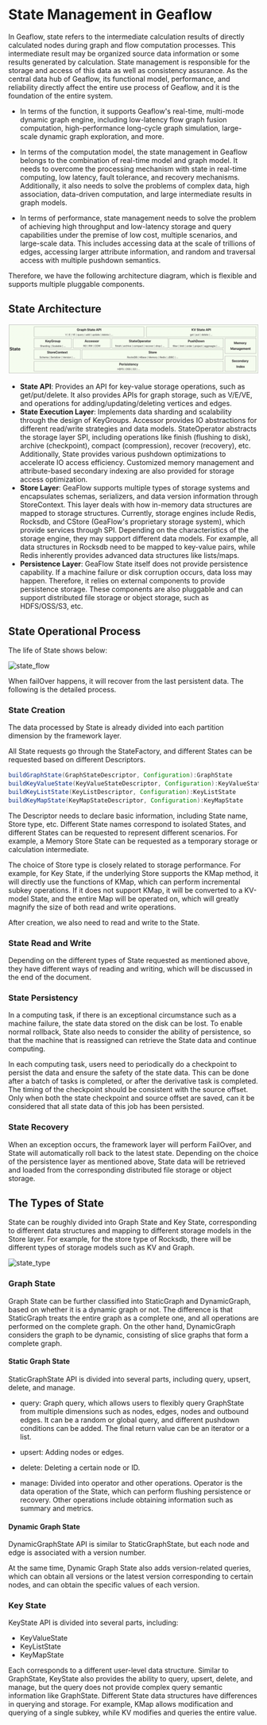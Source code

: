 # State Management in Geaflow
In Geaflow, state refers to the intermediate calculation results of directly calculated nodes during graph and flow computation processes. This intermediate result may be organized source data information or some results generated by calculation. State management is responsible for the storage and access of this data as well as consistency assurance. As the central data hub of Geaflow, its functional model, performance, and reliability directly affect the entire use process of Geaflow, and it is the foundation of the entire system.

* In terms of the function, it supports Geaflow's real-time, multi-mode dynamic graph engine, including low-latency flow graph fusion computation, high-performance long-cycle graph simulation, large-scale dynamic graph exploration, and more.

* In terms of the computation model, the state management in Geaflow belongs to the combination of real-time model and graph model. It needs to overcome the processing mechanism with state in real-time computing, low latency, fault tolerance, and recovery mechanisms. Additionally, it also needs to solve the problems of complex data, high association, data-driven computation, and large intermediate results in graph models.

* In terms of performance, state management needs to solve the problem of achieving high throughput and low-latency storage and query capabilities under the premise of low cost, multiple scenarios, and large-scale data. This includes accessing data at the scale of trillions of edges, accessing larger attribute information, and random and traversal access with multiple pushdown semantics.

Therefore, we have the following architecture diagram, which is flexible and supports multiple pluggable components.

## State Architecture

![state_arch](../../../static/img/state_arch_new.png)

* **State API**: Provides an API for key-value storage operations, such as get/put/delete. It also provides APIs for graph storage, such as V/E/VE, and operations for adding/updating/deleting vertices and edges.
* **State Execution Layer**: Implements data sharding and scalability through the design of KeyGroups. Accessor provides IO abstractions for different read/write strategies and data models. StateOperator abstracts the storage layer SPI, including operations like finish (flushing to disk), archive (checkpoint), compact (compression), recover (recovery), etc. Additionally, State provides various pushdown optimizations to accelerate IO access efficiency. Customized memory management and attribute-based secondary indexing are also provided for storage access optimization.
* **Store Layer**: GeaFlow supports multiple types of storage systems and encapsulates schemas, serializers, and data version information through StoreContext. This layer deals with how in-memory data structures are mapped to storage structures. Currently, storage engines include Redis, Rocksdb, and CStore (GeaFlow's proprietary storage system), which provide services through SPI. Depending on the characteristics of the storage engine, they may support different data models. For example, all data structures in Rocksdb need to be mapped to key-value pairs, while Redis inherently provides advanced data structures like lists/maps.
* **Persistence Layer**: GeaFlow State itself does not provide persistence capability. If a machine failure or disk corruption occurs, data loss may happen. Therefore, it relies on external components to provide persistence storage. These components are also pluggable and can support distributed file storage or object storage, such as HDFS/OSS/S3, etc.

## State Operational Process

The life of State shows below:

![state_flow](../../../static/img/state_flow.png)

When failOver happens, it will recover from the last persistent data. The following is the detailed process.

### State Creation
The data processed by State is already divided into each partition dimension by the framework layer.

All State requests go through the StateFactory, and different States can be requested based on different Descriptors.

```java
buildGraphState(GraphStateDescriptor, Configuration):GraphState
buildKeyValueState(KeyValueStateDescriptor, Configuration):KeyValueState
buildKeyListState(KeyListDescriptor, Configuration):KeyListState
buildKeyMapState(KeyMapStateDescriptor, Configuration):KeyMapState
```

The Descriptor needs to declare basic information, including State name, Store type, etc. Different State names correspond to isolated States, and different States can be requested to represent different scenarios. For example, a Memory Store State can be requested as a temporary storage or calculation intermediate.

The choice of Store type is closely related to storage performance. For example, for Key State, if the underlying Store supports the KMap method, it will directly use the functions of KMap, which can perform incremental subkey operations. If it does not support KMap, it will be converted to a KV-model State, and the entire Map will be operated on, which will greatly magnify the size of both read and write operations.

After creation, we also need to read and write to the State.

### State Read and Write
Depending on the different types of State requested as mentioned above, they have different ways of reading and writing, which will be discussed in the end of the document.

### State Persistency
In a computing task, if there is an exceptional circumstance such as a machine failure, the state data stored on the disk can be lost. To enable normal rollback, State also needs to consider the ability of persistence, so that the machine that is reassigned can retrieve the State data and continue computing.

In each computing task, users need to periodically do a checkpoint to persist the data and ensure the safety of the state data. This can be done after a batch of tasks is completed, or after the derivative task is completed. The timing of the checkpoint should be consistent with the source offset. Only when both the state checkpoint and source offset are saved, can it be considered that all state data of this job has been persisted.

### State Recovery

When an exception occurs, the framework layer will perform FailOver, and State will automatically roll back to the latest state. Depending on the choice of the persistence layer as mentioned above, State data will be retrieved and loaded from the corresponding distributed file storage or object storage.

## The Types of State

State can be roughly divided into Graph State and Key State, corresponding to different data structures and mapping to different storage models in the Store layer. For example, for the store type of Rocksdb, there will be different types of storage models such as KV and Graph.

![state_type](../../../static/img/state_type.png)

### Graph State

Graph State can be further classified into StaticGraph and DynamicGraph, based on whether it is a dynamic graph or not.
The difference is that StaticGraph treats the entire graph as a complete one, and all operations are performed on the complete graph.
On the other hand, DynamicGraph considers the graph to be dynamic, consisting of slice graphs that form a complete graph.

#### Static Graph State

StaticGraphState API is divided into several parts, including query, upsert, delete, and manage.

* query: Graph query, which allows users to flexibly query GraphState from multiple dimensions such as nodes, edges, nodes and outbound edges. It can be a random or global query, and different pushdown conditions can be added. The final return value can be an iterator or a list.

* upsert: Adding nodes or edges.

* delete: Deleting a certain node or ID.

* manage: Divided into operator and other operations. Operator is the data operation of the State, which can perform flushing persistence or recovery. Other operations include obtaining information such as summary and metrics.

#### Dynamic Graph State

DynamicGraphState API is similar to StaticGraphState, but each node and edge is associated with a version number.

At the same time, Dynamic Graph State also adds version-related queries, which can obtain all versions or the latest version corresponding to certain nodes, and can obtain the specific values of each version.

### Key State

KeyState API is divided into several parts, including:

* KeyValueState
* KeyListState
* KeyMapState

Each corresponds to a different user-level data structure. Similar to GraphState, KeyState also provides the ability to query, upsert, delete, and manage, but the query does not provide complex query semantic information like GraphState. Different State data structures have differences in querying and storage. For example, KMap allows modification and querying of a single subkey, while KV modifies and queries the entire value.
